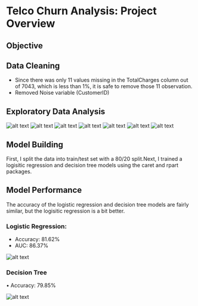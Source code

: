 # Telco Churn Analysis: Project Overview

## Objective

## Data Cleaning
- Since there was only 11 values missing in the TotalCharges column out of 7043, which is less than 1%, it is safe to remove those 11 observation.
- Removed Noise variable (CustomerID)
## Exploratory Data Analysis 
![alt text](https://github.com/neelgandhi26/Telco-Churn-Analysis/blob/master/SeniorCitizen_Plot.png)
![alt text](https://github.com/neelgandhi26/Telco-Churn-Analysis/blob/master/Contract_Plot.png)
![alt text](https://github.com/neelgandhi26/Telco-Churn-Analysis/blob/master/InternetService_Plot.png)
![alt text](https://github.com/neelgandhi26/Telco-Churn-Analysis/blob/master/OnlineSecurity_Plot.png)
![alt text](https://github.com/neelgandhi26/Telco-Churn-Analysis/blob/master/TechSupport_Plot.png)
![alt text](https://github.com/neelgandhi26/Telco-Churn-Analysis/blob/master/Corrplot.png)
![alt text](https://github.com/neelgandhi26/Telco-Churn-Analysis/blob/master/Scatterplot.png)
## Model Building
First, I split the data into train/test set with a 80/20 split.Next, I trained a logisitic regression and decision tree models using the caret and rpart packages.
## Model Performance
The accuracy of the logistic regression and decision tree models are fairly similar, but the logisitic regression is a bit better.
### Logistic Regression:
- Accuracy: 81.62%
- AUC: 86.37%

![alt text](https://github.com/neelgandhi26/Telco-Churn-Analysis/blob/master/ROC_Curve.png)
### Decision Tree
•	Accuracy: 79.85%

![alt text](https://github.com/neelgandhi26/Telco-Churn-Analysis/blob/master/decision_tree.png)

